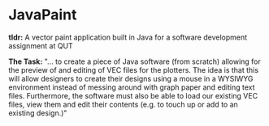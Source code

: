 # JavaPaint

**tldr:** A vector paint application built in Java for a software development assignment at QUT

**The Task:** "... to create a piece of Java software (from scratch) allowing for the 
preview of and editing of VEC files for the plotters. The idea is that this will allow designers to 
create their designs using a mouse in a WYSIWYG environment instead of messing around with graph paper 
and editing text files. Furthermore, the software must also be able to load our existing VEC files, 
view them and edit their contents (e.g. to touch up or add to an existing design.)"
